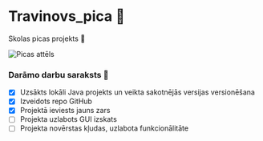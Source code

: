 # Travinovs_pica :pizza:
Skolas picas projekts :pizza:

![Picas attēls](https://simply-delicious-food.com/wp-content/uploads/2020/06/Grilled-Pizza-Margherita-3-300x300.jpg)

### **Darāmo darbu saraksts** :pizza:
- [x] Uzsākts lokāli Java projekts un veikta sakotnējās versijas versionēšana
- [x] Izveidots repo GitHub
- [x] Projektā ieviests jauns zars
- [ ] Projekta uzlabots GUI izskats
- [ ] Projekta novērstas kļudas, uzlabota funkcionālitāte
